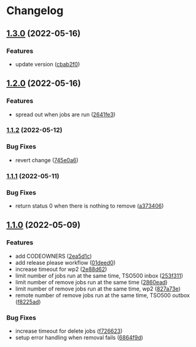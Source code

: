 # Changelog

## [1.3.0](https://www.github.com/clinical-genomics-uppsala/ductus-clean-packs/compare/v1.2.0...v1.3.0) (2022-05-16)


### Features

* update version ([cbab2f0](https://www.github.com/clinical-genomics-uppsala/ductus-clean-packs/commit/cbab2f05dc116f0e8d6a1d9743eb489a3b862b57))

## [1.2.0](https://www.github.com/clinical-genomics-uppsala/ductus-clean-packs/compare/v1.1.2...v1.2.0) (2022-05-16)


### Features

* spread out when jobs are run ([2641fe3](https://www.github.com/clinical-genomics-uppsala/ductus-clean-packs/commit/2641fe3214397f0118045849ad6e2417ecaf792e))

### [1.1.2](https://www.github.com/clinical-genomics-uppsala/ductus-clean-packs/compare/v1.1.1...v1.1.2) (2022-05-12)


### Bug Fixes

* revert change ([745e0a6](https://www.github.com/clinical-genomics-uppsala/ductus-clean-packs/commit/745e0a6d33e6fcf9f28d90fbc59f444944f6270b))

### [1.1.1](https://www.github.com/clinical-genomics-uppsala/ductus-clean-packs/compare/v1.1.0...v1.1.1) (2022-05-11)


### Bug Fixes

* return status 0 when there is nothing to remove ([a373406](https://www.github.com/clinical-genomics-uppsala/ductus-clean-packs/commit/a373406f3d16cf301e6efebed1d6d657fb3c1df0))

## [1.1.0](https://www.github.com/clinical-genomics-uppsala/ductus-clean-packs/compare/v1.0.0...v1.1.0) (2022-05-09)


### Features

* add CODEOWNERS ([2ea5d1c](https://www.github.com/clinical-genomics-uppsala/ductus-clean-packs/commit/2ea5d1cec96c61f77ffb3b95ab52578052974000))
* add release please workflow ([01deed0](https://www.github.com/clinical-genomics-uppsala/ductus-clean-packs/commit/01deed00848d7723baf9d7cbcaf0dc81d85981b6))
* increase timeout for wp2 ([2e88d62](https://www.github.com/clinical-genomics-uppsala/ductus-clean-packs/commit/2e88d62b7be3b14309d9680a369453dedb399652))
* limit number of jobs run at the same time, TSO500 inbox ([253f311](https://www.github.com/clinical-genomics-uppsala/ductus-clean-packs/commit/253f311181bd3faf6cf2cfd2b5dbe3997b650cb5))
* limit number of remove jobs run at the same time ([2860ead](https://www.github.com/clinical-genomics-uppsala/ductus-clean-packs/commit/2860ead16d19a4eef4fb1b25e96c22d1a6618a13))
* limit number of remove jobs run at the same time, wp2 ([827a73e](https://www.github.com/clinical-genomics-uppsala/ductus-clean-packs/commit/827a73e9e61131a1a5cb8602a776eed9da84bd23))
* remote number of remove jobs run at the same time, TSO500 outbox ([f8225ad](https://www.github.com/clinical-genomics-uppsala/ductus-clean-packs/commit/f8225ad2326904da9d1dd8ef3d368d2d5d65a00c))


### Bug Fixes

* increase timeout for delete jobs ([f726623](https://www.github.com/clinical-genomics-uppsala/ductus-clean-packs/commit/f726623072c420e6d62c16b7d37ffe2d34c4cd56))
* setup error handling when removal fails ([6864f9d](https://www.github.com/clinical-genomics-uppsala/ductus-clean-packs/commit/6864f9d919c5243f5d5e02fcecf1ea255d76bb56))
